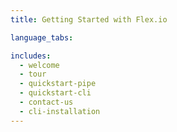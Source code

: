 ```yaml
---
title: Getting Started with Flex.io

language_tabs:

includes:
  - welcome
  - tour
  - quickstart-pipe
  - quickstart-cli
  - contact-us
  - cli-installation
---
```

